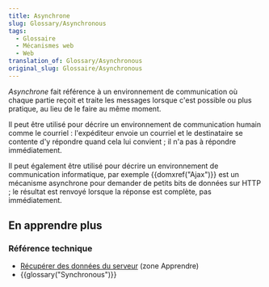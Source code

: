 ```yaml
---
title: Asynchrone
slug: Glossary/Asynchronous
tags:
  - Glossaire
  - Mécanismes web
  - Web
translation_of: Glossary/Asynchronous
original_slug: Glossaire/Asynchronous
---
```

<p><em>Asynchrone</em> fait référence à un environnement de communication où chaque partie reçoit et traite les messages lorsque c'est possible ou plus pratique, au lieu de le faire au même moment.</p>

<p>Il peut être utilisé pour décrire un environnement de communication humain comme le courriel : l'expéditeur envoie un courriel et le destinataire se contente d'y répondre quand cela lui convient ; il n'a pas à répondre immédiatement.</p>

<p>Il peut également être utilisé pour décrire un environnement de communication informatique, par exemple {{domxref("Ajax")}} est un mécanisme asynchrone pour demander de petits bits de données sur HTTP ; le résultat est renvoyé lorsque la réponse est complète, pas immédiatement.</p>

<h2 id="En_apprendre_plus">En apprendre plus</h2>

<h3 id="Référence_technique">Référence technique</h3>

<ul>
 <li><a href="/fr/docs/Learn/JavaScript/Client-side_web_APIs/Fetching_data">Récupérer des données du serveur</a> (zone Apprendre)</li>
 <li>{{glossary("Synchronous")}}</li>
</ul>
